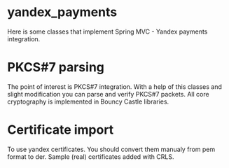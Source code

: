 # yandex_payments
Here is some classes that implement Spring MVC - Yandex payments integration.

# PKCS#7 parsing
The point of  interest is PKCS#7 integration. With a help of this classes and slight modification you can parse and verify PKCS#7 packets. All core cryptography is implemented in Bouncy Castle libraries.

# Certificate import

To use yandex certificates. You should convert them manualy from pem format to der. Sample (real) certificates added with CRLS.
